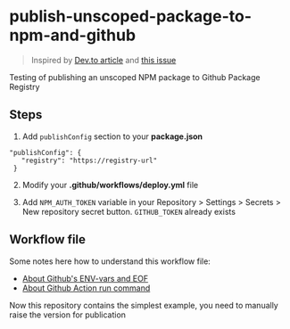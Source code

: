 # publish-unscoped-package-to-npm-and-github

> Inspired by [Dev.to article](https://dev.to/akinaguda/how-to-publish-an-unscoped-npm-package-to-github-package-registry-19mg) and [this issue](https://github.com/formium/tsdx/issues/854#issuecomment-688474830)

Testing of publishing an unscoped NPM package to Github Package Registry

## Steps

1. Add `publishConfig` section to your **package.json**

```
"publishConfig": {
   "registry": "https://registry-url"
 }
```

2. Modify your **.github/workflows/deploy.yml** file

3. Add `NPM_AUTH_TOKEN` variable in your Repository > Settings > Secrets > New repository secret button. `GITHUB_TOKEN` already exists

## Workflow file

Some notes here how to understand this workflow file:

- [About Github's ENV-vars and EOF](https://docs.github.com/en/actions/reference/workflow-commands-for-github-actions#multiline-strings)
- [About Github Action run command](https://docs.github.com/en/actions/reference/workflow-syntax-for-github-actions#jobsjob_idstepsrun)

Now this repository contains the simplest example, you need to manually raise the version for publication
